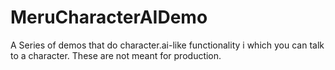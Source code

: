 # MeruCharacterAIDemo
A Series of demos that do character.ai-like functionality i which you can talk to a character. These are not meant for production.
